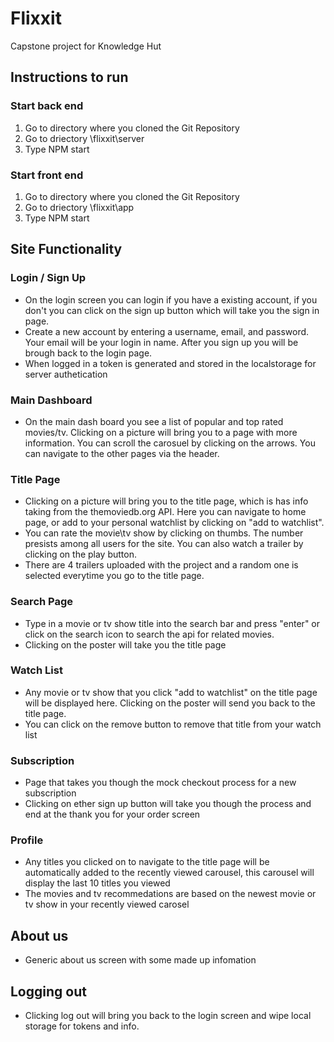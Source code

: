 # Flixxit
Capstone project for Knowledge Hut

## Instructions to run
### Start back end
  1. Go to directory where you cloned the Git Repository
  2. Go to driectory \flixxit\server
  3. Type NPM start

### Start front end
  1. Go to directory where you cloned the Git Repository
  2. Go to driectory \flixxit\app
  3. Type NPM start

## Site Functionality
  ### Login / Sign Up
  - On the login screen you can login if you have a existing account, if you don't you can click on the sign up button which will take you the sign in page.
  - Create a new account by entering a username, email, and password. Your email will be your login in name. After you sign up you will be brough back to the login page.
  - When logged in a token is generated and stored in the localstorage for server authetication

  ### Main Dashboard  
  - On the main dash board you see a list of popular and top rated movies/tv. Clicking on a picture will bring you to a page with more information. You can scroll the carosuel by clicking on the arrows. You can navigate to the other pages via the header.

  ### Title Page
  - Clicking on a picture will bring you to the title page, which is has info taking from the themoviedb.org API. Here you can navigate to home page, or add to your personal watchlist by clicking on "add to watchlist".
  - You can rate the movie\tv show by clicking on thumbs. The number presists among all users for the site. You can also watch a trailer by clicking on the play button.
  - There are 4 trailers uploaded with the project and a random one is selected everytime you go to the title page. 
     
  ### Search Page
  - Type in a movie or tv show title into the search bar and press "enter" or click on the search icon to search the api for related movies.
  - Clicking on the poster will take you the title page

  ### Watch List
  - Any movie or tv show that you click "add to watchlist" on the title page will be displayed here. Clicking on the poster will send you back to the title page.
  - You can click on the remove button to remove that title from your watch list

  ### Subscription
  - Page that takes you though the mock checkout process for a new subscription
  - Clicking on ether sign up button will take you though the process and end at the thank you for your order screen

  ### Profile
  - Any titles you clicked on to navigate to the title page will be automatically added to the recently viewed carousel, this carousel will display the last 10 titles you viewed
  - The movies and tv recommedations are based on the newest movie or tv show in your recently viewed carosel

  ## About us
  - Generic about us screen with some made up infomation

  ## Logging out
  - Clicking log out will bring you back to the login screen and wipe local storage for tokens and info. 
